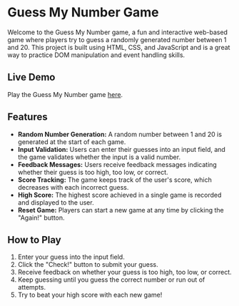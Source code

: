 # Guess My Number Game

Welcome to the Guess My Number game, a fun and interactive web-based game where players try to guess a randomly generated number between 1 and 20. This project is built using HTML, CSS, and JavaScript and is a great way to practice DOM manipulation and event handling skills.

## Live Demo
Play the Guess My Number game [here](https://vishalfirgan.github.io/Guess-My-Number/).

## Features
- **Random Number Generation:** A random number between 1 and 20 is generated at the start of each game.
- **Input Validation:** Users can enter their guesses into an input field, and the game validates whether the input is a valid number.
- **Feedback Messages:** Users receive feedback messages indicating whether their guess is too high, too low, or correct.
- **Score Tracking:** The game keeps track of the user's score, which decreases with each incorrect guess.
- **High Score:** The highest score achieved in a single game is recorded and displayed to the user.
- **Reset Game:** Players can start a new game at any time by clicking the "Again!" button.

## How to Play
1. Enter your guess into the input field.
2. Click the "Check!" button to submit your guess.
3. Receive feedback on whether your guess is too high, too low, or correct.
4. Keep guessing until you guess the correct number or run out of attempts.
5. Try to beat your high score with each new game!




